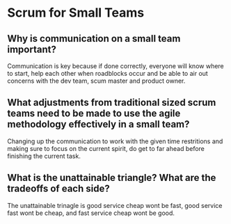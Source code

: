 #  Scrum for Small Teams

## Why is communication on a small team important?

Communication is key because if done correctly, everyone will know where to start, help each other when roadblocks occur and be able to air out concerns with the dev team, scum master and product owner.

## What adjustments from traditional sized scrum teams need to be made to use the agile methodology effectively in a small team?

Changing up the communication to work with the given time restritions and making sure to focus on the current spirit, do get to far ahead before finishing the current task.

## What is the unattainable triangle? What are the tradeoffs of each side?

The unattainable trinagle is good service cheap wont be fast, good service fast wont be cheap, and fast service cheap wont be good.